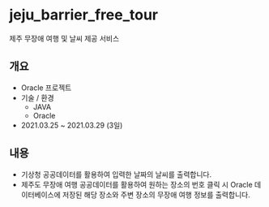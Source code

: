 # jeju_barrier_free_tour
제주 무장애 여행 및 날씨 제공 서비스

## 개요
- Oracle 프로젝트
- 기술 / 환경
  - JAVA
  - Oracle
- 2021.03.25 ~ 2021.03.29 (3일)

## 내용
- 기상청 공공데이터를 활용하여 입력한 날짜의 날씨를 출력합니다.
- 제주도 무장애 여행 공공데이터를 활용하여 원하는 장소의 번호 클릭 시 Oracle 데이터베이스에 저장된 해당 장소와 주변 장소의 무장애 여행 정보를 출력합니다.
